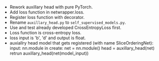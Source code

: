 - Rework auxillary head with pure PyTorch.
- Add loss function in netwrapper.loss.
- Register loss function with decorator.
- Rename `auxillary_head.py` to `self_supervised_models.py`.
- Use and test already developed CrossEntropyLoss first.
- Loss function is cross-entropy loss.
- loss input is 'b', 'd' and output is float. 
- auxiallry head model that gets registered (with name SliceOrderingNet):
    input: nn.module
    in create: net = nn.module()
    head = auxillary_head(net)
    retrun auxillary_head(net(model_input))
